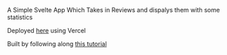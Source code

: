 A Simple Svelte App Which Takes in Reviews and dispalys them with some statistics

Deployed [here](https://feedbackapp-lovat.vercel.app/) using Vercel

Built by following along [this tutorial](https://www.youtube.com/watch?v=3TVy6GdtNuQ)
